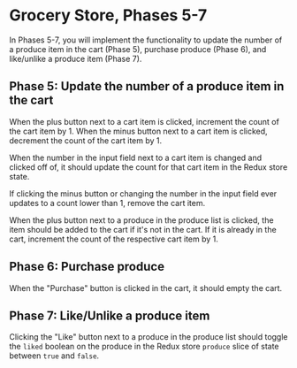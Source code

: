 # Grocery Store, Phases 5-7

In Phases 5-7, you will implement the functionality to update the number of a
produce item in the cart (Phase 5), purchase produce (Phase 6), and like/unlike
a produce item (Phase 7).

## Phase 5: Update the number of a produce item in the cart

When the plus button next to a cart item is clicked, increment the count of the
cart item by 1. When the minus button next to a cart item is clicked,
decrement the count of the cart item by 1.

When the number in the input field next to a cart item is changed and clicked
off of, it should update the count for that cart item in the Redux store state.

If clicking the minus button or changing the number in the input field ever
updates to a count lower than 1, remove the cart item.

When the plus button next to a produce in the produce list is clicked, the item
should be added to the cart if it's not in the cart. If it is already in the
cart, increment the count of the respective cart item by 1.

## Phase 6: Purchase produce

When the "Purchase" button is clicked in the cart, it should empty the cart.

## Phase 7: Like/Unlike a produce item

Clicking the "Like" button next to a produce in the produce list should toggle
the `liked` boolean on the produce in the Redux store `produce` slice of state
between `true` and `false`.

[http://localhost:3000]: http://localhost:3000
